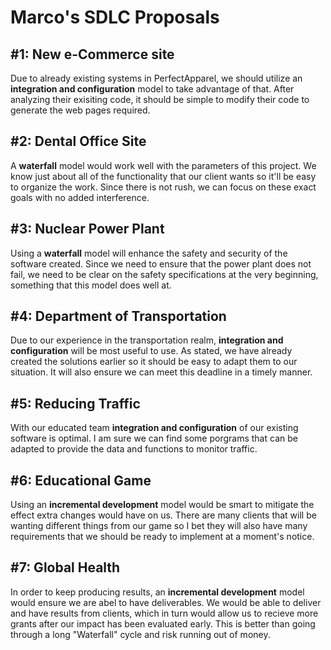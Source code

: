 # Marco's SDLC Proposals
## #1: New e-Commerce site

Due to already existing systems in PerfectApparel, we should utilize an **integration and configuration** model to take advantage of that.
After analyzing their exisiting code, it should be simple to modify their code to generate the web pages required.


## #2: Dental Office Site

A **waterfall** model would work well with the parameters of this project. We know just about all of the functionality that our client wants so it'll be easy to organize the work.
Since there is not rush, we can focus on these exact goals with no added interference.


## #3: Nuclear Power Plant

Using a **waterfall** model will enhance the safety and security of the software created. Since we need to ensure that the power plant does not fail, we need to be clear on the safety
specifications at the very beginning, something that this model does well at.


## #4: Department of Transportation

Due to our experience in the transportation realm, **integration and configuration** will be most useful to use. As stated, we have already created the solutions earlier so it should be
easy to adapt them to our situation. It will also ensure we can meet this deadline in a timely manner.


## #5: Reducing Traffic

With our educated team **integration and configuration** of our existing software is optimal. I am sure we can find some porgrams that can be adapted to provide the data and 
functions to monitor traffic.


## #6: Educational Game

Using an **incremental development** model would be smart to mitigate the effect extra changes would have on us. There are many clients that will be wanting different things from our
game so I bet they will also have many requirements that we should be ready to implement at a moment's notice.


## #7: Global Health

 In order to keep producing results, an **incremental development** model would ensure we are abel to have deliverables. We would be able to deliver and have results from clients,
which in turn would allow us to recieve more grants after our impact has been evaluated early. This is better than going through a long "Waterfall" cycle and risk running out of money.


